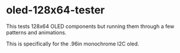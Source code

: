 # oled-128x64-tester
This tests 128x64 OLED components but running them through a few patterns and animations.

This is specifically for the .96in monochrome I2C oled.